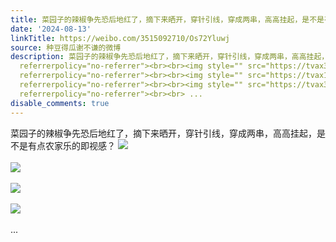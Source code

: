 ```yaml
---
title: 菜园子的辣椒争先恐后地红了，摘下来晒开，穿针引线，穿成两串，高高挂起，是不是有点农家乐的即视感？ [图片][图片][图片][图片]
date: '2024-08-13'
linkTitle: https://weibo.com/3515092710/Os72Yluwj
source: 种豆得瓜谢不谦的微博
description: 菜园子的辣椒争先恐后地红了，摘下来晒开，穿针引线，穿成两串，高高挂起，是不是有点农家乐的即视感？ <img style="" src="https://tvax1.sinaimg.cn/large/d1840ee6gy1hsmhy4r06rj22bc334x6p.jpg"
  referrerpolicy="no-referrer"><br><br><img style="" src="https://tvax3.sinaimg.cn/large/d1840ee6gy1hsmhy34smsj22eo37ke85.jpg"
  referrerpolicy="no-referrer"><br><br><img style="" src="https://tvax1.sinaimg.cn/large/d1840ee6gy1hsj2ziqjrqj22bc3347wj.jpg"
  referrerpolicy="no-referrer"><br><br><img style="" src="https://tvax3.sinaimg.cn/large/d1840ee6gy1hsmhy6lde7j22eo37ke83.jpg"
  referrerpolicy="no-referrer"><br><br> ...
disable_comments: true
---
```

菜园子的辣椒争先恐后地红了，摘下来晒开，穿针引线，穿成两串，高高挂起，是不是有点农家乐的即视感？ <img style="" src="https://tvax1.sinaimg.cn/large/d1840ee6gy1hsmhy4r06rj22bc334x6p.jpg" referrerpolicy="no-referrer"><br><br><img style="" src="https://tvax3.sinaimg.cn/large/d1840ee6gy1hsmhy34smsj22eo37ke85.jpg" referrerpolicy="no-referrer"><br><br><img style="" src="https://tvax1.sinaimg.cn/large/d1840ee6gy1hsj2ziqjrqj22bc3347wj.jpg" referrerpolicy="no-referrer"><br><br><img style="" src="https://tvax3.sinaimg.cn/large/d1840ee6gy1hsmhy6lde7j22eo37ke83.jpg" referrerpolicy="no-referrer"><br><br> ...
